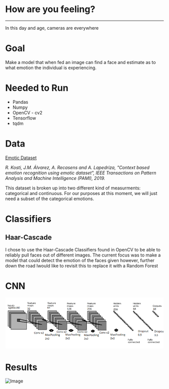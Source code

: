 # How are you feeling?
---
In this day and age, cameras are everywhere

# Goal

Make a model that when fed an image can find a face and estimate as to what emotion the individual is experiencing.


# Needed to Run

* Pandas
* Numpy
* OpenCV - cv2
* Tensorflow
* tqdm

# Data 
[Emotic Dataset](http://sunai.uoc.edu/emotic/)

*R. Kosti, J.M. Álvarez, A. Recasens and A. Lapedriza, "Context based emotion recognition using emotic dataset", IEEE Transactions on Pattern Analysis and Machine Intelligence (PAMI), 2019.*

This dataset is broken up into two different kind of measurments: categorical and continuous. For our purposes at this moment, we will just need a subset of the categorical emotions.



# Classifiers
## Haar-Cascade
I chose to use the Haar-Cascade Classifiers found in OpenCV to be able to reliably pull faces out of different images. The current focus was to make a model that could detect the emotion of the faces given however, further down the road Iwould like to revisit this to replace it with a Random Forest 

# CNN
![Example_CNN](Images/Face-Recognition-CNN-Architecture.png)

# Results
![Image](link)
